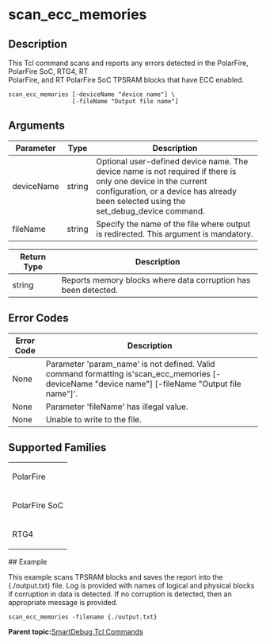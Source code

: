 # scan\_ecc\_memories

## Description

This Tcl command scans and reports any errors detected in the PolarFire, PolarFire SoC, RTG4, RT<br /> PolarFire, and RT PolarFire SoC TPSRAM blocks that have ECC enabled.

```
scan_ecc_memories [-deviceName "device name"] \
                  [-fileName "Output file name"]
```

## Arguments

|Parameter|Type|Description|
|---------|----|-----------|
|deviceName|string|Optional user-defined device name. The device name is not required if there is only one device in the current configuration, or a device has already been selected using the set\_debug\_device command.|
|fileName|string|Specify the name of the file where output is redirected. This argument is mandatory.|

|Return Type|Description|
|-----------|-----------|
|string|Reports memory blocks where data corruption has been detected.|

## Error Codes

|Error Code|Description|
|----------|-----------|
|None|Parameter 'param\_name' is not defined. Valid command formatting is'scan\_ecc\_memories \[-deviceName "device name"\] \[-fileName "Output file name"\]'.|
|None|Parameter 'fileName' has illegal value.|
|None|Unable to write to the file.|

## Supported Families

<table id="GUID-7616DF5D-3B8F-45B1-9F56-78A59C908699"><tbody><tr><td>

PolarFire

</td></tr><tr><td>

PolarFire SoC

</td></tr><tr><td>

RTG4

</td></tr></tbody>
</table>## Example

This example scans TPSRAM blocks and saves the report into the \{./output.txt\} file. Log is provided with names of logical and physical blocks if corruption in data is detected. If no corruption is detected, then an appropriate message is provided.

```
scan_ecc_memories -filename {./output.txt}
```

**Parent topic:**[SmartDebug Tcl Commands](GUID-5F0515FB-DC45-4C39-86E5-8B7DC659F010.md)

